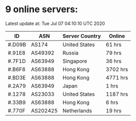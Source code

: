 # 9 online servers:

Latest update at: Tue Jul 07 04:10:10 UTC 2020

| ID | ASN | Server Country | Online |
| -- | --- | -------------- | ------ |
| #.D09B | AS174 | United States | 61 hrs |
| #.91E8 | AS49392 | Russia | 79 hrs |
| #.7F1D | AS63949 | Singapore | 36 hrs |
| #.B6F8 | AS63888 | Hong Kong | 3702 hrs |
| #.BD3E | AS63888 | Hong Kong | 4771 hrs |
| #.2A79 | AS63949 | Japan | 1 hrs |
| #.1278 | AS23033 | United States | 1187 hrs |
| #.33B9 | AS63888 | Hong Kong | 6 hrs |
| #.770F | AS202425 | Netherlands | 19 hrs |

